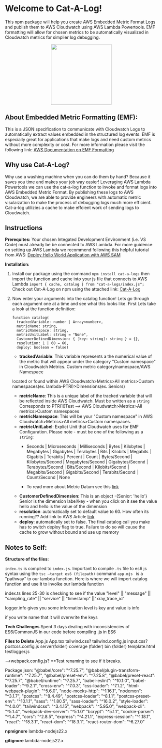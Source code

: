 # Welcome to Cat-A-Log!
This npm package will help you create AWS Embedded Metric Format Logs and publish them to AWS Cloudwatch using AWS Lambda Powertools. EMF formatting will allow for chosen metrics to be automatically visualized in Cloudwatch metrics  for simplier log debugging.

  <p align="center">
  <img src="./snapshots/Catalog_art.png" width="200" />
  </p>


## About Embedded Metric Formatting (EMF):
This is a JSON specification to communicate with Cloudwatch Logs to automatically extract values embedded in the structured log events. EMF is especially great for applications that make logs and need custom metrics without more complexity or cost. For more information please visit the following link:
<a href="https://docs.aws.amazon.com/AmazonCloudWatch/latest/monitoring/CloudWatch_Embedded_Metric_Format_Specification.html" target="_blank">AWS Documentation on EMF Formatting</a>

## Why use Cat-A-Log?
Why use a washing machine when you can do them by hand? Because it saves you time and makes your job way easier! Leveraging AWS Lambda Powertools we can use the cat-a-log function to invoke and format logs into AWS Embedded Metric Format. By publishing these logs to AWS Cloudwatch, we are able to provide engineers with automatic metric visulaization to make the process of debugging logs much more efficient. Cat-a-log utilizies a cache to make effcient work of sending logs to Cloudwatch.


## Instructions
**Prerequites:**
Your chosen Integated Development Environment (i.e. VS Code) must already be be connected to AWS Lambda. For more guidence on setting up AWS Lambda we recommend following this helpful tutorial from AWS: <a href="https://docs.aws.amazon.com/serverless-application-model/latest/developerguide/serverless-getting-started-hello-world.html" target="_blank">Deploy Hello World Application with AWS SAM</a>

**Installation:**
1. Install our package using the command `npm install cat-a-logs` then import the function and cache into your js file that connects to AWS Lambda `import { cache, catalog } from "cat-a-logs/index.js";` Check out Cat-A-Log on npm using the attached link:
<a href="https://www.npmjs.com/package/cat-a-logs?activeTab=readme" target="_blank">Cat-A-Log</a>

2. Now enter your arguments into the catalog function! Lets go through each argument one at a time and see what this looks like. First Lets take a look at the function definition:

      ```
      function catalog(
        trackedVariable: number | Array<number>,
        metricName: string,
        metricNamespace: string,
        metricUnitLabel: string = "None",
        CustomerDefinedDimension: { [key: string]: string } = {},
        resolution: 1 | 60 = 60,
        deploy: boolean = false)
      ```

    - **trackedVariable**: This variable represents a the numerical value of the metric that will appear under the category "Custom namespace" in Cloudwatch Metrics. Custom metric category/namespace/AWS Namespace 

    located or found within AWS Cloudwatch>Metrics>All metrics>Custom namespaces(ex. lambda-PTRI)>Dimensions(ex. Seniors)

    - **metricName**: This is a unique label of the tracked variable that will be reflected inside AWS Cloudwatch. Must be written as a `string` 
      Corresponds to PTRI16Test --> AWS Cloudwatch>Metrics>All metrics>Custom namespaces
    - **metricNamespace**: This will be your "Custom namespace" in AWS Cloudwatch>Metrics>All metrics>Custom namespaces.
    - **metricUnitLabel**: Explict Unit that Cloudwatch uses for EMF Configuration. Please note - must be one of the following as a `string`:
      - Seconds | Microseconds | Milliseconds | Bytes | Kilobytes | Megabytes | Gigabytes | Terabytes | Bits | Kilobits | Megabits | Gigabits | Terabits | Percent | Count | Bytes/Second | Kilobytes/Second | Megabytes/Second | Gigabytes/Second | Terabytes/Second | Bits/Second | Kilobits/Second | Megabits/Second | Gigabits/Second | Terabits/Second | Count/Second | None

      - To read more about Metric Datum see this <a href="https://docs.aws.amazon.com/AmazonCloudWatch/latest/APIReference/API_MetricDatum.html" target="_blank">link</a>
    - **CustomerDefinedDimension**: This is an object -{Senior: 'hello'} Senior is the dimension label/key - when you click on it see the value hello and hello is the value of the dimension
    - **resolution**: automatically set to default value to 60. How often its running?? Add link to AWS Article <a href= "https://docs.aws.amazon.com/AmazonCloudWatch/latest/monitoring/publishingMetrics.html#high-resolution-metrics" target="_blank">link</a>
    - **deploy**: automatically set to false. The final catalog call you make has to switch deploy flag to true. Failure to do so will cause the cache to grow without bound and use up memory



## Notes to Self:
**Structure of the files:**

`index.ts` is compiled to `index.js`. Important to compile `.ts` file to es6 js syntax using the `tsc —target es6 (filepath)` command
`app.mjs ` is a "pathway" to our lambda function. Here is where we will import catalog function and use it to involke our lambda function

index.ts lines 25-30 is checking to see if the value "level" || "message" || "sampling_rate" || "service" || "timestamp" ||"xray_trace_id"

logger.info gives you some information level is key and value is info


if you write name that it will overwrite the keys 

**Tech Challenges**
Spent 3 days dealing with inconsistencies of ES6/CommonJS in our code before compiling .js in ES6

**Files to Delete**
App.js
App.tsx
tailwind.css?
tailwind.config.js
input.css?
postcss.config.js
server(folder)
coverage (folder)
bin (folder)
template.html
testlogger.js 

-->webpack.config.js?  **Test renaming to see if it breaks.  

Package json: 
    "@babel/core": "^7.25.7",
    "@babel/plugin-transform-runtime": "^7.25.7",
    "@babel/preset-env": "^7.25.8",
    "@babel/preset-react": "^7.25.7",
    "@babel/runtime": "^7.25.7",
    "babel-eslint": "^10.1.0",
    "babel-loader": "^9.2.1",
    "cross-env": "^7.0.3",
    "css-loader": "^7.1.2",
    "html-webpack-plugin": "^5.6.0",
    "node-mocks-http": "^1.16.1",
    "nodemon": "^3.1.7",
    "postcss": "^8.4.49",
    "postcss-loader": "^8.1.1",
    "postcss-preset-env": "^10.1.1",
    "sass": "^1.80.5",
    "sass-loader": "^16.0.2",
    "style-loader": "^4.0.0",
    "tailwindcss": "^3.4.15",
    "webpack": "^5.95.0",
    "webpack-cli": "^5.1.4",
    "webpack-dev-server": "^5.1.0"
    "bcrypt": "^5.1.1",
    "cookie-parser": "^1.4.7",
    "cors": "^2.8.5",
    "express": "^4.21.1",
    "express-session": "^1.18.1",
    "react": "^18.3.1",
    "react-dom": "^18.3.1",
    "react-router-dom": "^6.27.0"

**npmignore**
lambda-nodejs22.x

**gitignore**
lambda-nodejs22.x